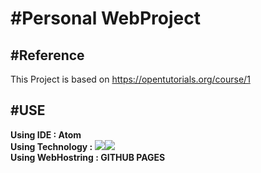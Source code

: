 # #Personal WebProject
## #Reference
This Project is based on https://opentutorials.org/course/1<br>
## #USE
<strong>Using IDE : Atom</strong><br>
<strong>Using Technology : <img src="https://img.shields.io/badge/html-%23239120.svg?&style=flat-square&logo=html5&logoColor=white"/><img src="https://img.shields.io/badge/css-%23239120.svg?&style=flat-square&logo=css3&logoColor=white"></strong><br>
<strong>Using WebHostring : GITHUB PAGES</strong><br></p>
